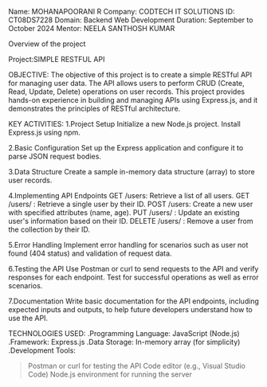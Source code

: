 Name: MOHANAPOORANI R
Company: CODTECH IT SOLUTIONS
ID: CT08DS7228
Domain: Backend Web Development
Duration: September to October 2024
Mentor: NEELA SANTHOSH KUMAR

Overview of the project

Project:SIMPLE RESTFUL API

OBJECTIVE:
The objective of this project is to create a simple RESTful API for managing user data. The API allows users to perform CRUD (Create, Read, Update, Delete) operations on user records. This project provides hands-on experience in building and managing APIs using Express.js, and it demonstrates the principles of RESTful architecture.

KEY ACTIVITIES:
1.Project Setup
Initialize a new Node.js project.
Install Express.js using npm.

2.Basic Configuration
Set up the Express application and configure it to parse JSON request bodies.

3.Data Structure
Create a sample in-memory data structure (array) to store user records.

4.Implementing API Endpoints
GET /users: Retrieve a list of all users.
GET /users/
: Retrieve a single user by their ID.
POST /users: Create a new user with specified attributes (name, age).
PUT /users/
: Update an existing user's information based on their ID.
DELETE /users/
: Remove a user from the collection by their ID.

5.Error Handling
Implement error handling for scenarios such as user not found (404 status) and validation of request data.

6.Testing the API
Use Postman or curl to send requests to the API and verify responses for each endpoint.
Test for successful operations as well as error scenarios.

7.Documentation
Write basic documentation for the API endpoints, including expected inputs and outputs, to help future developers understand how to use the API.

TECHNOLOGIES USED:
.Programming Language: JavaScript (Node.js)
.Framework: Express.js
.Data Storage: In-memory array (for simplicity)
.Development Tools:
   >Postman or curl for testing the API
   >Code editor (e.g., Visual Studio Code)
   >Node.js environment for running the server




